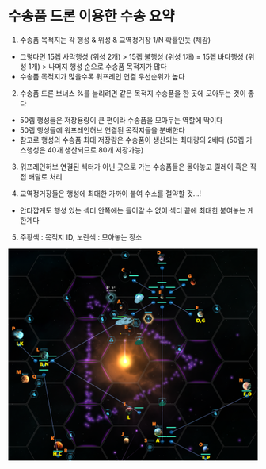 # 수송품 드론 이용한 수송 요약  

1. 수송품 목적지는 각 행성 & 위성 & 교역정거장 1/N 확률인듯 (체감)  
- 그렇다면 15렙 사막행성 (위성 2개) > 15렙 불행성 (위성 1개) = 15렙 바다행성 (위성 1개) > 나머지 행성 순으로 수송품 목적지가 많다  
- 수송품 목적지가 많을수록 워프레인 연결 우선순위가 높다  
  
2. 수송품 드론 보너스 %를 늘리려면 같은 목적지 수송품을 한 곳에 모아두는 것이 좋다  
- 50렙 행성들은 저장용량이 큰 편이라 수송품을 모아두는 역할에 딱이다  
- 50렙 행성들에 워프레인허브 연결된 목적지들을 분배한다  
- 참고로 행성의 수송품 최대 저장량은 수송품이 생산되는 최대량의 2배다 (50렙 가스행성은 40개 생산되므로 80개 저장가능)  
  
3. 워프레인허브 연결된 섹터가 아닌 곳으로 가는 수송품들은 몰아놓고 릴레이 혹은 직접 배달로 처리  
  
4. 교역정거장들은 행성에 최대한 가까이 붙여 수소를 절약할 것...!  
- 안타깝게도 행성 있는 섹터 안쪽에는 들어갈 수 없어 섹터 끝에 최대한 붙여놓는 게 한계다  
  
5. 주황색 : 목적지 ID, 노란색 : 모아놓는 장소  
  
![](../assets/20220218_Logistics_Strategy.png)  
 